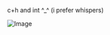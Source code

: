 
c+h and int ^⁠_⁠^ (i prefer whispers)  

![Image](https://github.com/user-attachments/assets/0c1a6eef-1650-4682-88e7-05920fa757a5)

       

